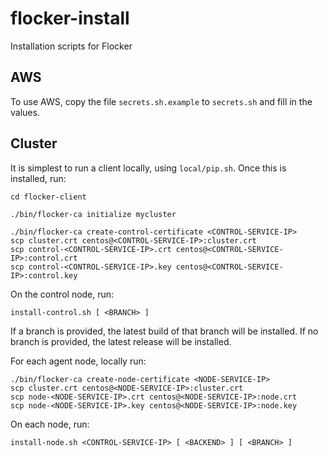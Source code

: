 # flocker-install
Installation scripts for Flocker


## AWS

To use AWS, copy the file `secrets.sh.example` to `secrets.sh` and fill in the
values.

## Cluster

It is simplest to run a client locally, using `local/pip.sh`.
Once this is installed, run:

```
cd flocker-client

./bin/flocker-ca initialize mycluster

./bin/flocker-ca create-control-certificate <CONTROL-SERVICE-IP>
scp cluster.crt centos@<CONTROL-SERVICE-IP>:cluster.crt
scp control-<CONTROL-SERVICE-IP>.crt centos@<CONTROL-SERVICE-IP>:control.crt
scp control-<CONTROL-SERVICE-IP>.key centos@<CONTROL-SERVICE-IP>:control.key

```

On the control node, run:
```
install-control.sh [ <BRANCH> ]
```

If a branch is provided, the latest build of that branch will be installed.
If no branch is provided, the latest release will be installed.

For each agent node, locally run:

```
./bin/flocker-ca create-node-certificate <NODE-SERVICE-IP>
scp cluster.crt centos@<NODE-SERVICE-IP>:cluster.crt
scp node-<NODE-SERVICE-IP>.crt centos@<NODE-SERVICE-IP>:node.crt
scp node-<NODE-SERVICE-IP>.key centos@<NODE-SERVICE-IP>:node.key

```

On each node, run:
```
install-node.sh <CONTROL-SERVICE-IP> [ <BACKEND> ] [ <BRANCH> ]
```

